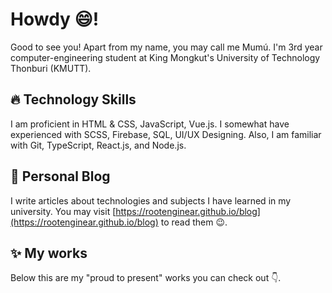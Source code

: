 # Howdy 😄!

Good to see you! Apart from my name, you may call me Mumú. I'm 3rd year computer-engineering student at King Mongkut's University of Technology Thonburi (KMUTT).

## 🔥 Technology Skills

I am proficient in HTML & CSS, JavaScript, Vue.js. I somewhat have experienced with SCSS, Firebase, SQL, UI/UX Designing. Also, I am familiar with Git, TypeScript, React.js, and Node.js.

## 📰 Personal Blog

I write articles about technologies and subjects I have learned in my university. You may visit [https://rootenginear.github.io/blog](https://rootenginear.github.io/blog) to read them 😉.

## ✨ My works

Below this are my "proud to present" works you can check out 👇.
